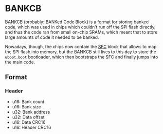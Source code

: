 # BANKCB

BANKCB (probably: BANKed Code Block) is a format for storing banked code, which was used in chips which couldn't run off the SPI flash
directly, and thus the code ran from small on-chip SRAMs, which meant that to store large amounts of code it needed to be banked.

Nowadays, though, the chips now contain the [SFC](/ip/sfc.md) block that allows to map the SPI flash into memory,
but the BANKCB still lives to this day to store the `uboot.boot` bootloader, which then bootstraps the SFC and finally jumps into the main code.

## Format

### Header

- u16: Bank count
- u16: Bank size
- u32: Bank address
- u32: Data offset
- u16: Data CRC16
- u16: Header CRC16
